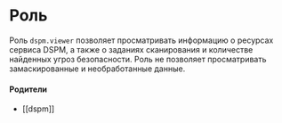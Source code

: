 # Роль

Роль `dspm.viewer` позволяет просматривать информацию о ресурсах сервиса DSPM, а также о заданиях сканирования и количестве найденных угроз безопасности. Роль не позволяет просматривать замаскированные и необработанные данные.


#### Родители

- [[dspm]]
